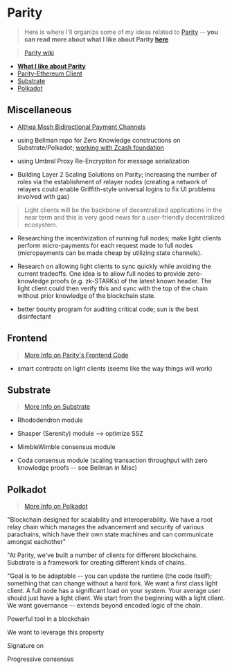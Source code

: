 # Parity
> Here is where I'll organize some of my ideas related to [Parity](https://parity.io) -- **you can read more about what I like about Parity [here](./<3.md)**

> [Parity wiki](https://wiki.parity.io/)

* **[What I like about Parity](./<3.md)**
* [Parity-Ethereum Client](./client.md)
* [Substrate](./substrate.md)
* [Polkadot](./polkadot.md)

## Miscellaneous

* [Althea Mesh Bidirectional Payment Channels](https://github.com/althea-mesh/guac_rs)

* using Bellman repo for Zero Knowledge constructions on Substrate/Polkadot; [working with Zcash foundation](https://www.parity.io/parity-teams-up-with-zcash-foundation-for-parity-zcash-client/)

* using Umbral Proxy Re-Encryption for message serialization

* Building Layer 2 Scaling Solutions on Parity; increasing the number of roles via the establishment of relayer nodes (creating a network of relayers could enable Griffith-style universal logins to fix UI problems involved with gas)

> Light clients will be the backbone of decentralized applications in the near term and this is very good news for a user-friendly decentralized ecosystem.

* Researching the incentivization of running full nodes; make light clients perform micro-payments for each request made to full nodes (micropayments can be made cheap by utilizing state channels).

* Research on allowing light clients to sync quickly while avoiding the current tradeoffs. One idea is to allow full nodes to provide zero-knowledge proofs (e.g. zk-STARKs) of the latest known header. The light client could then verify this and sync with the top of the chain without prior knowledge of the blockchain state.

* better bounty program for auditing critical code; sun is the best disinfectant

## Frontend
> [More Info on Parity's Frontend Code](./frontend.md)

* smart contracts on light clients (seems like the way things will work)

## Substrate
> [More Info on Substrate](./substrate.md)

* Rhododendron module

* Shasper (Serenity) module --> optimize SSZ

* MimbleWimble consensus module
* Coda consensus module (scaling transaction throughput with zero knowledge proofs -- see Bellman in Misc)

## Polkadot
> [More Info on Polkadot](./polkadot.md)

"Blockchain designed for scalability and interoperability. We have a root relay chain which manages the advancement and security of various parachains, which have their own state machines and can communicate amongst eachother"

"At Parity, we've built a number of clients for different blockchains. Substrate is a framework for creating different kinds of chains.

"Goal is to be adaptable -- you can update the runtime (the code itself); something that can change without a hard fork. We want a first class light client. A full node has a significant load on your system. Your average user should just have a light client. We start from the beginning with a light client. We want governance -- extends beyond encoded logic of the chain. 

Powerful tool in a blockchain

We want to leverage this property

Signature on 

Progressive consensus